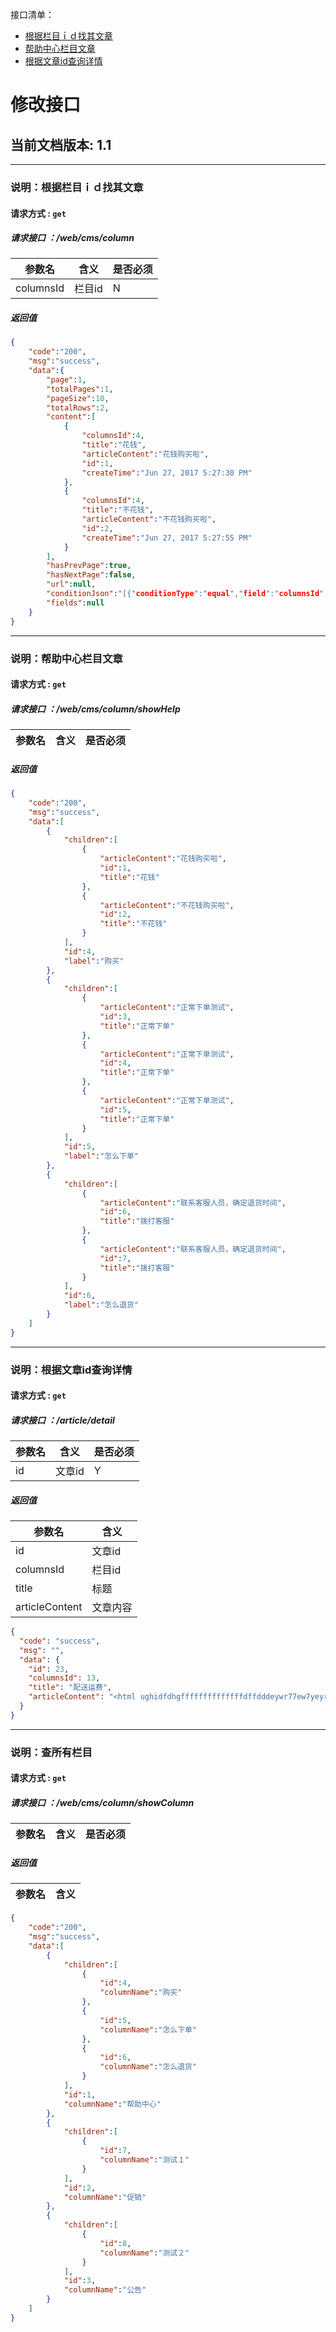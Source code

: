接口清单：
- [根据栏目ｉｄ找其文章](#根据栏目ｉｄ找其文章)
- [帮助中心栏目文章](#帮助中心栏目文章)
- [根据文章id查询详情](#根据文章id查询详情)

# 修改接口
## 当前文档版本: 1.1




-----------------------------------------
### 说明：根据栏目ｉｄ找其文章
#### 请求方式 : `get`
##### 请求接口 ：/web/cms/column


参数名    | 含义    | 是否必须
-------|--------|-----
columnsId|  栏目id |N   



#####  返回值

```json
{
    "code":"200",
    "msg":"success",
    "data":{
        "page":1,
        "totalPages":1,
        "pageSize":10,
        "totalRows":2,
        "content":[
            {
                "columnsId":4,
                "title":"花钱",
                "articleContent":"花钱购买啦",
                "id":1,
                "createTime":"Jun 27, 2017 5:27:30 PM"
            },
            {
                "columnsId":4,
                "title":"不花钱",
                "articleContent":"不花钱购买啦",
                "id":2,
                "createTime":"Jun 27, 2017 5:27:55 PM"
            }
        ],
        "hasPrevPage":true,
        "hasNextPage":false,
        "url":null,
        "conditionJson":"[{"conditionType":"equal","field":"columnsId","value":"4"}]",
        "fields":null
    }
}
```





------------------------------------------
### 说明：帮助中心栏目文章
#### 请求方式 : `get`
##### 请求接口 ：/web/cms/column/showHelp


参数名    | 含义    | 是否必须
-------|--------|-----


#####  返回值

```json
{
    "code":"200",
    "msg":"success",
    "data":[
        {
            "children":[
                {
                    "articleContent":"花钱购买啦",
                    "id":1,
                    "title":"花钱"
                },
                {
                    "articleContent":"不花钱购买啦",
                    "id":2,
                    "title":"不花钱"
                }
            ],
            "id":4,
            "label":"购买"
        },
        {
            "children":[
                {
                    "articleContent":"正常下单测试",
                    "id":3,
                    "title":"正常下单"
                },
                {
                    "articleContent":"正常下单测试",
                    "id":4,
                    "title":"正常下单"
                },
                {
                    "articleContent":"正常下单测试",
                    "id":5,
                    "title":"正常下单"
                }
            ],
            "id":5,
            "label":"怎么下单"
        },
        {
            "children":[
                {
                    "articleContent":"联系客服人员，确定退货时间",
                    "id":6,
                    "title":"拨打客服"
                },
                {
                    "articleContent":"联系客服人员，确定退货时间",
                    "id":7,
                    "title":"拨打客服"
                }
            ],
            "id":6,
            "label":"怎么退货"
        }
    ]
}
```

--------------------------------------------------------
### 说明：根据文章id查询详情
#### 请求方式 : `get`
##### 请求接口 ：/article/detail


参数名    | 含义    | 是否必须
-------|--------|-----
id     |文章id   |   Y



#####  返回值

参数名  | 含义
-------------|-------------
id           |文章id     |   
columnsId     | 栏目id   |
title         |  标题   |
articleContent |文章内容  |

```json
{
  "code": "success",
  "msg": "",
  "data": {
    "id": 23,
    "columnsId": 13,
    "title": "配送运费",
    "articleContent": "<html ughidfdhgffffffffffffffdffdddeywr77ew7yeyryretwtrvcvx bxcvd123yggy /html>"
  }
}
```
--------------------------------------------------------
### 说明：查所有栏目
#### 请求方式 : `get`
##### 请求接口 ：/web/cms/column/showColumn


参数名    | 含义    | 是否必须
-------|--------|-----



#####  返回值

参数名  | 含义
-------------|-------------

```json
{
    "code":"200",
    "msg":"success",
    "data":[
        {
            "children":[
                {
                    "id":4,
                    "columnName":"购买"
                },
                {
                    "id":5,
                    "columnName":"怎么下单"
                },
                {
                    "id":6,
                    "columnName":"怎么退货"
                }
            ],
            "id":1,
            "columnName":"帮助中心"
        },
        {
            "children":[
                {
                    "id":7,
                    "columnName":"测试１"
                }
            ],
            "id":2,
            "columnName":"促销"
        },
        {
            "children":[
                {
                    "id":8,
                    "columnName":"测试２"
                }
            ],
            "id":3,
            "columnName":"公告"
        }
    ]
}
```
